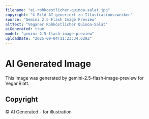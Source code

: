 ```yaml
---
filename: "ai-rohkoestlicher-quinoa-salat.jpg"
copyright: "© Bild AI generiert zu Illustrationszwecken"
source: "Gemini 2.5 Flash Image Preview"
altText: "Veganer Rohköstlicher Quinoa-Salat"
aiGenerated: true
model: "gemini-2.5-flash-image-preview"
uploadDate: "2025-09-04T11:23:34.629Z"
---
```


# AI Generated Image

This image was generated by gemini-2.5-flash-image-preview for VeganBlatt.

## Copyright
© AI Generated - for illustration
